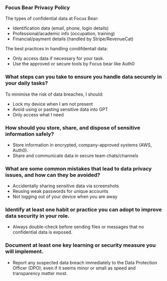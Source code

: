 

### Focus Bear Privacy Policy
The types of confidential data at Focus Bear:
- Identification data (email, phone, login details)
- Professional/academic info (occupation, training)
- Financial/payment details (handled by Stripe/RevenueCat)

The best practices in handling condifdentail data:
- Only access data if necessary for your task.
- Use the approved or secure tools by Focus bear like Auth0


### What steps can you take to ensure you handle data securely in your daily tasks?
To minimise the risk of data breaches, I should:
- Lock my device when I am not present
- Avoid using or pasting sensitive data into GPT
- Only access what I need

### How should you store, share, and dispose of sensitive information safely?
- Store information in encrypted, company-approved systems (AWS, Auth0).
- Share and communicate data in secure team chats/channels

### What are some common mistakes that lead to data privacy issues, and how can they be avoided?
- Accidentally sharing sensitive data via screenshots
- Reusing weak passwords for unique accounts
- Not logging out of your device when you are away


### Identify at least one habit or practice you can adopt to improve data security in your role.
- Always double-check before sending files or messages that no confidential data is exposed.

### Document at least one key learning or security measure you will implement.
- Report any suspected data breach immediately to the  Data Protection Officer (DPO), even if it seems minor or small as speed and transparency matter most.